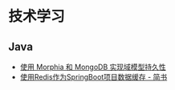 # 技术学习
## Java
- [使用 Morphia 和 MongoDB 实现域模型持久性](https://www.ibm.com/developerworks/cn/java/j-morphia/)
- [使用Redis作为SpringBoot项目数据缓存 - 简书](https://www.jianshu.com/p/5a70b13a4fa7)
